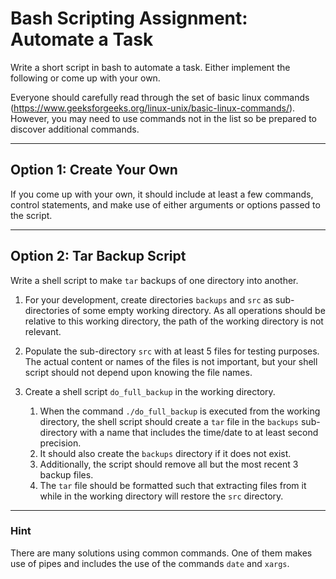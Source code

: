 # Bash Scripting Assignment: Automate a Task

Write a short script in bash to automate a task. Either implement the following or come up with your own.

Everyone should carefully read through the set of basic linux commands (https://www.geeksforgeeks.org/linux-unix/basic-linux-commands/). However, you may need to use commands not in the list so be prepared to discover additional commands. 


---

## Option 1: Create Your Own

If you come up with your own, it should include at least a few commands, control statements, and make use of either arguments or options passed to the script.

---

## Option 2: Tar Backup Script

Write a shell script to make `tar` backups of one directory into another.

1.  For your development, create directories `backups` and `src` as sub-directories of some empty working directory. As all operations should be relative to this working directory, the path of the working directory is not relevant.

2.  Populate the sub-directory `src` with at least 5 files for testing purposes. The actual content or names of the files is not important, but your shell script should not depend upon knowing the file names.

3.  Create a shell script `do_full_backup` in the working directory.
    1.  When the command `./do_full_backup` is executed from the working directory, the shell script should create a `tar` file in the `backups` sub-directory with a name that includes the time/date to at least second precision.
    2.  It should also create the `backups` directory if it does not exist.
    3.  Additionally, the script should remove all but the most recent 3 backup files.
    4.  The `tar` file should be formatted such that extracting files from it while in the working directory will restore the `src` directory.

---

### Hint

There are many solutions using common commands. One of them makes use of pipes and includes the use of the commands `date` and `xargs`.
